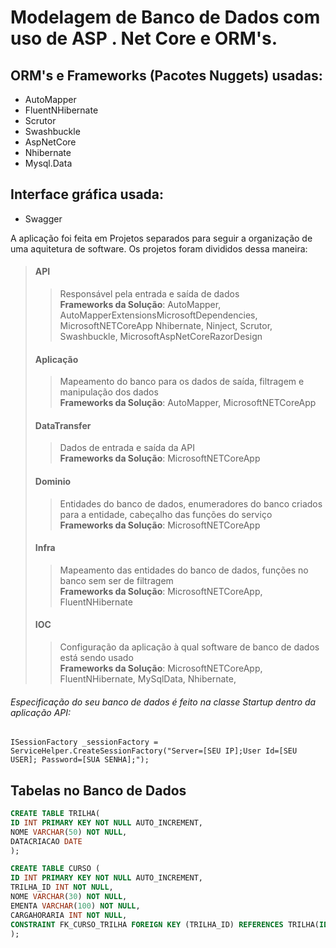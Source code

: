 # **Modelagem de Banco de Dados com uso de ASP . Net Core e ORM's.**

## ORM's e Frameworks (Pacotes Nuggets) usadas:
  
  - AutoMapper
  - FluentNHibernate
  - Scrutor
  - Swashbuckle
  - AspNetCore
  - Nhibernate
  - Mysql.Data

## Interface gráfica usada:
 
 - Swagger
 
  
A aplicação foi feita em Projetos separados para seguir a organização de uma aquitetura de software.
Os projetos foram divididos dessa maneira:
  
  > #### API
  >> Responsável pela entrada e saída de dados <br>
  >> **Frameworks da Solução**: AutoMapper, AutoMapperExtensionsMicrosoftDependencies, <br>MicrosoftNETCoreApp
  >> Nhibernate, Ninject, Scrutor, Swashbuckle, MicrosoftAspNetCoreRazorDesign
  >
  > #### Aplicação 
  >> Mapeamento do banco para os dados de saída, filtragem e manipulação dos dados<br>
  >> **Frameworks da Solução**: AutoMapper, MicrosoftNETCoreApp
  >
  > #### DataTransfer 
  >> Dados de entrada e saída da API <br>
  >> **Frameworks da Solução**: MicrosoftNETCoreApp
  >
  > #### Dominio
  >> Entidades do banco de dados, enumeradores do banco criados para a entidade, cabeçalho das funções do serviço <br>
  >> **Frameworks da Solução**: MicrosoftNETCoreApp
  >
  > #### Infra 
  >> Mapeamento das entidades do banco de dados, funções no banco sem ser de filtragem <br>
  >> **Frameworks da Solução**: MicrosoftNETCoreApp, FluentNHibernate
  >
  > #### IOC
  >> Configuração da aplicação à qual software de banco de dados está sendo usado <br>
  >> **Frameworks da Solução**: MicrosoftNETCoreApp, FluentNHibernate, MySqlData, Nhibernate, 
  
  ###### Especificação do seu banco de dados é feito na classe Startup dentro da aplicação API:
  ```
  ISessionFactory _sessionFactory = ServiceHelper.CreateSessionFactory("Server=[SEU IP];User Id=[SEU USER]; Password=[SUA SENHA];");
  ```
  
  ## Tabelas no Banco de Dados
  
  ```sql
CREATE TABLE TRILHA(
ID INT PRIMARY KEY NOT NULL AUTO_INCREMENT,
NOME VARCHAR(50) NOT NULL,
DATACRIACAO DATE
);

CREATE TABLE CURSO (
ID INT PRIMARY KEY NOT NULL AUTO_INCREMENT, 
TRILHA_ID INT NOT NULL,
NOME VARCHAR(30) NOT NULL,
EMENTA VARCHAR(100) NOT NULL,
CARGAHORARIA INT NOT NULL,
CONSTRAINT FK_CURSO_TRILHA FOREIGN KEY (TRILHA_ID) REFERENCES TRILHA(ID)
);
```
  
  
